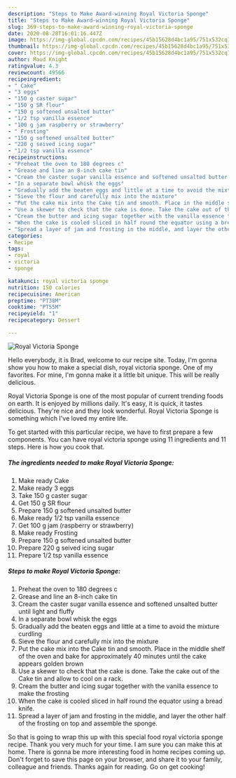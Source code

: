 ```yaml
---
description: "Steps to Make Award-winning Royal Victoria Sponge"
title: "Steps to Make Award-winning Royal Victoria Sponge"
slug: 369-steps-to-make-award-winning-royal-victoria-sponge
date: 2020-08-28T16:01:16.447Z
image: https://img-global.cpcdn.com/recipes/45b15628d4bc1a95/751x532cq70/royal-victoria-sponge-recipe-main-photo.jpg
thumbnail: https://img-global.cpcdn.com/recipes/45b15628d4bc1a95/751x532cq70/royal-victoria-sponge-recipe-main-photo.jpg
cover: https://img-global.cpcdn.com/recipes/45b15628d4bc1a95/751x532cq70/royal-victoria-sponge-recipe-main-photo.jpg
author: Maud Knight
ratingvalue: 4.3
reviewcount: 49566
recipeingredient:
- " Cake"
- "3 eggs"
- "150 g caster sugar"
- "150 g SR flour"
- "150 g softened unsalted butter"
- "1/2 tsp vanilla essence"
- "100 g jam raspberry or strawberry"
- " Frosting"
- "150 g softened unsalted butter"
- "220 g seived icing sugar"
- "1/2 tsp vanilla essence"
recipeinstructions:
- "Preheat the oven to 180 degrees c"
- "Grease and line an 8-inch cake tin"
- "Cream the caster sugar vanilla essence and softened unsalted butter until light and fluffy"
- "In a separate bowl whisk the eggs"
- "Gradually add the beaten eggs and little at a time to avoid the mixture curdling"
- "Sieve the flour and carefully mix into the mixture"
- "Put the cake mix into the Cake tin and smooth. Place in the middle shelf of the oven and bake for approximately 40 minutes until the cake appears golden brown"
- "Use a skewer to check that the cake is done. Take the cake out of the Cake tin and allow to cool on a rack."
- "Cream the butter and icing sugar together with the vanilla essence to make the frosting"
- "When the cake is cooled sliced in half round the equator using a bread knife."
- "Spread a layer of jam and frosting in the middle, and layer the other half of the frosting on top and assemble the sponge."
categories:
- Recipe
tags:
- royal
- victoria
- sponge

katakunci: royal victoria sponge 
nutrition: 150 calories
recipecuisine: American
preptime: "PT38M"
cooktime: "PT55M"
recipeyield: "1"
recipecategory: Dessert

---
```



![Royal Victoria Sponge](https://img-global.cpcdn.com/recipes/45b15628d4bc1a95/751x532cq70/royal-victoria-sponge-recipe-main-photo.jpg)

Hello everybody, it is Brad, welcome to our recipe site. Today, I'm gonna show you how to make a special dish, royal victoria sponge. One of my favorites. For mine, I'm gonna make it a little bit unique. This will be really delicious.

Royal Victoria Sponge is one of the most popular of current trending foods on earth. It is enjoyed by millions daily. It's easy, it is quick, it tastes delicious. They're nice and they look wonderful. Royal Victoria Sponge is something which I've loved my entire life.




To get started with this particular recipe, we have to first prepare a few components. You can have royal victoria sponge using 11 ingredients and 11 steps. Here is how you cook that.

<!--inarticleads1-->

##### The ingredients needed to make Royal Victoria Sponge:

1. Make ready  Cake
1. Make ready 3 eggs
1. Take 150 g caster sugar
1. Get 150 g SR flour
1. Prepare 150 g softened unsalted butter
1. Make ready 1/2 tsp vanilla essence
1. Get 100 g jam (raspberry or strawberry)
1. Make ready  Frosting
1. Prepare 150 g softened unsalted butter
1. Prepare 220 g seived icing sugar
1. Prepare 1/2 tsp vanilla essence




<!--inarticleads2-->

##### Steps to make Royal Victoria Sponge:

1. Preheat the oven to 180 degrees c
1. Grease and line an 8-inch cake tin
1. Cream the caster sugar vanilla essence and softened unsalted butter until light and fluffy
1. In a separate bowl whisk the eggs
1. Gradually add the beaten eggs and little at a time to avoid the mixture curdling
1. Sieve the flour and carefully mix into the mixture
1. Put the cake mix into the Cake tin and smooth. Place in the middle shelf of the oven and bake for approximately 40 minutes until the cake appears golden brown
1. Use a skewer to check that the cake is done. Take the cake out of the Cake tin and allow to cool on a rack.
1. Cream the butter and icing sugar together with the vanilla essence to make the frosting
1. When the cake is cooled sliced in half round the equator using a bread knife.
1. Spread a layer of jam and frosting in the middle, and layer the other half of the frosting on top and assemble the sponge.




So that is going to wrap this up with this special food royal victoria sponge recipe. Thank you very much for your time. I am sure you can make this at home. There is gonna be more interesting food in home recipes coming up. Don't forget to save this page on your browser, and share it to your family, colleague and friends. Thanks again for reading. Go on get cooking!
